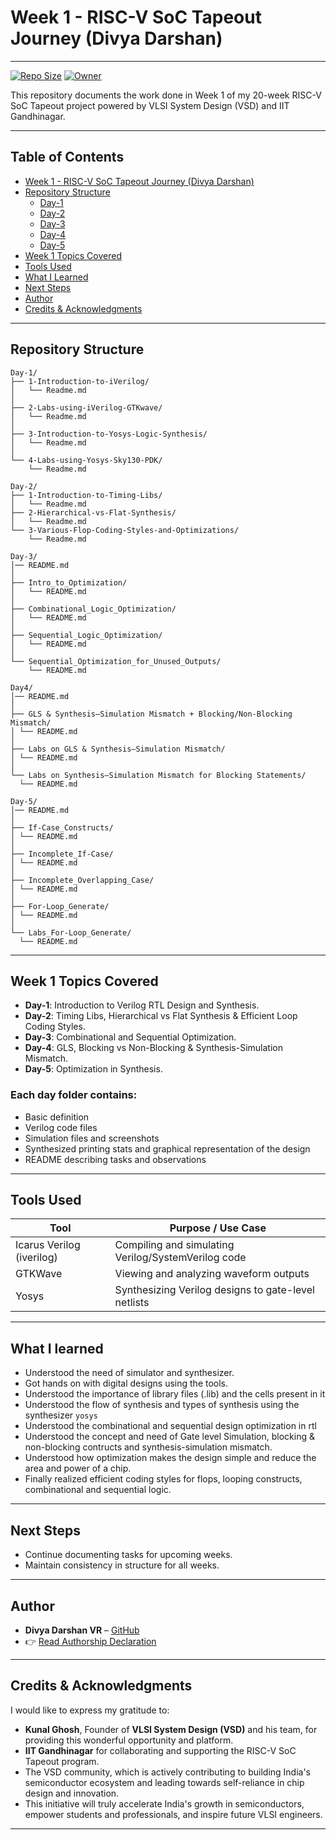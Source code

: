 # Week 1 - RISC-V SoC Tapeout Journey (Divya Darshan)
---

[![Repo Size](https://img.shields.io/github/repo-size/DivyaDarshan09/Divya_Darshan-VSD-RISCV-week-1)](https://github.com/DivyaDarshan09/Divya_Darshan-VSD-RISCV-week-1)
[![Owner](https://img.shields.io/badge/Owner-DivyaDarshan09-red)](https://github.com/DivyaDarshan09)

This repository documents the work done in Week 1 of my 20-week RISC-V SoC Tapeout project powered by VLSI System Design (VSD) and IIT Gandhinagar.

---

##  Table of Contents

- [Week 1 - RISC-V SoC Tapeout Journey (Divya Darshan)](#week-1---risc-v-soc-tapeout-journey-divya-darshan)
- [Repository Structure](#repository-structure)
  - [Day-1](#day-1)
  - [Day-2](#day-2)
  - [Day-3](#day-3)
  - [Day-4](#day-4)
  - [Day-5](#day-5)
- [Week 1 Topics Covered](#week-1-topics-covered)
- [Tools Used](#tools-used)
- [What I Learned](#what-i-learned)
- [Next Steps](#next-steps)
- [Author](#author)
- [Credits & Acknowledgments](#credits--acknowledgments)


---

##  Repository Structure

```tree 
Day-1/
├── 1-Introduction-to-iVerilog/
│   └── Readme.md
│
├── 2-Labs-using-iVerilog-GTKwave/
│   └── Readme.md
│
├── 3-Introduction-to-Yosys-Logic-Synthesis/
│   └── Readme.md
│
└── 4-Labs-using-Yosys-Sky130-PDK/
    └── Readme.md

Day-2/
├── 1-Introduction-to-Timing-Libs/
│   └── Readme.md
├── 2-Hierarchical-vs-Flat-Synthesis/
│   └── Readme.md
└── 3-Various-Flop-Coding-Styles-and-Optimizations/
    └── Readme.md

Day-3/
│── README.md         
│
├── Intro_to_Optimization/
│   └── README.md
│
├── Combinational_Logic_Optimization/
│   └── README.md
│
├── Sequential_Logic_Optimization/
│   └── README.md
│
└── Sequential_Optimization_for_Unused_Outputs/
    └── README.md

Day4/
│── README.md 
│
├── GLS & Synthesis–Simulation Mismatch + Blocking/Non-Blocking Mismatch/
│ └── README.md 
│
├── Labs on GLS & Synthesis–Simulation Mismatch/
│ └── README.md 
│
└── Labs on Synthesis–Simulation Mismatch for Blocking Statements/
  └── README.md 

Day-5/
│── README.md 
│
├── If-Case_Constructs/
│ └── README.md
│
├── Incomplete_If-Case/
│ └── README.md
│
├── Incomplete_Overlapping_Case/
│ └── README.md
│
├── For-Loop_Generate/
│ └── README.md
│
└── Labs_For-Loop_Generate/
  └── README.md
```
---

## Week 1 Topics Covered

- **Day-1**: Introduction to Verilog RTL Design and Synthesis.  
- **Day-2**: Timing Libs, Hierarchical vs Flat Synthesis & Efficient Loop Coding Styles.
- **Day-3**: Combinational and Sequential Optimization.  
- **Day-4**: GLS, Blocking vs Non-Blocking & Synthesis-Simulation Mismatch.  
- **Day-5**: Optimization in Synthesis.

### Each day folder contains:
- Basic definition
- Verilog code files
- Simulation files and screenshots
- Synthesized printing stats and graphical representation of the design
- README describing tasks and observations

---
## Tools Used 

| Tool                     | Purpose / Use Case                                      |
|--------------------------|--------------------------------------------------------|
| Icarus Verilog (iverilog)| Compiling and simulating Verilog/SystemVerilog code    |
| GTKWave                  | Viewing and analyzing waveform outputs                |
| Yosys                    | Synthesizing Verilog designs to gate-level netlists   |

---

##  What I learned
- Understood the need of simulator and synthesizer.
- Got hands on with digital designs using the tools.
- Understood the importance of library files (.lib) and the cells present in it
- Understood the flow of synthesis and types of synthesis using the synthesizer `yosys`
- Understood the combinational and sequential design optimization in rtl
- Understood the concept and need of Gate level Simulation, blocking & non-blocking contructs and synthesis-simulation mismatch.
- Understood how optimization makes the design simple and reduce the area and power of a chip.
- Finally realized efficient coding styles for flops, looping constructs, combinational and sequential logic.

---

## Next Steps
- Continue documenting tasks for upcoming weeks.
- Maintain consistency in structure for all weeks.

---

##  Author
- **Divya Darshan VR** – [GitHub](https://github.com/DivyaDarshan09)
- 👉 [Read Authorship Declaration](AUTHORS.md)

---

## Credits & Acknowledgments
I would like to express my gratitude to:

- **Kunal Ghosh**, Founder of **VLSI System Design (VSD)** and his team, for providing this wonderful opportunity and platform.
- **IIT Gandhinagar** for collaborating and supporting the RISC-V SoC Tapeout program.
- The VSD community, which is actively contributing to building India's semiconductor ecosystem and leading towards self-reliance in chip design and innovation.
- This initiative will truly accelerate India's growth in semiconductors, empower students and professionals, and inspire future VLSI engineers.

---
